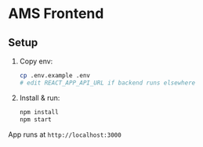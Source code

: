 # AMS Frontend

## Setup
1. Copy env:
   ```bash
   cp .env.example .env
   # edit REACT_APP_API_URL if backend runs elsewhere
   ```
2. Install & run:
   ```bash
   npm install
   npm start
   ```
App runs at `http://localhost:3000`
